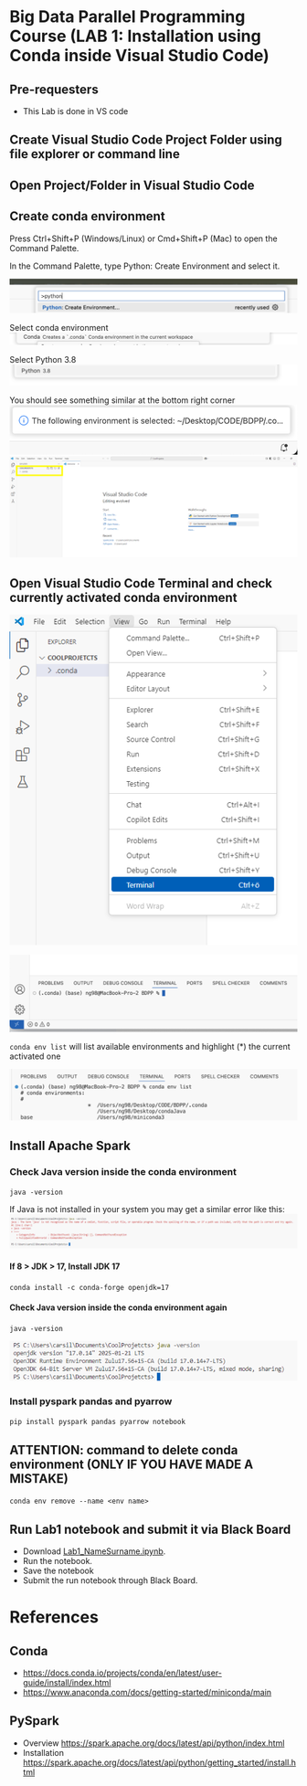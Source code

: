 # Big Data Parallel Programming Course (LAB 1: Installation using Conda inside Visual Studio Code)

## Pre-requesters
- This Lab is done in VS code

## Create Visual Studio Code Project Folder using file explorer or command line 

## Open Project/Folder in Visual Studio Code

## Create conda environment
Press Ctrl+Shift+P (Windows/Linux) or Cmd+Shift+P (Mac) to open the Command Palette.

In the Command Palette, type Python: Create Environment and select it.

![](Create_Env_1.png)

Select conda environment
![](Create_Env_2.png)

Select Python 3.8
![](Create_Env_3.png)

You should see something similar at the bottom right corner
![](Create_Env_4.png)
![Conda_Install_Success.png](Conda_Install_Success.png)

## Open Visual Studio Code Terminal and check currently activated conda environment
![Open_Terminal.png](Open_Terminal.png)

![](Check_Env_2.png)

`conda env list` will list available environments and highlight (*) the current activated one

![](Check_Env_3.png)

## Install Apache Spark
### Check Java version inside the conda environment
``java -version``

If Java is not installed in your system you may get a similar error like this:
![Java_Not_Found.png](Java_Not_Found.png)
#### If 8 > JDK > 17, Install JDK 17
``conda install -c conda-forge openjdk=17``
#### Check Java version inside the conda environment again
``java -version``

![Java_Install_Success.png](Java_Install_Success.png)
### Install pyspark pandas and pyarrow
``pip install pyspark pandas pyarrow notebook``

## ATTENTION: command to delete conda environment (ONLY IF YOU HAVE MADE A MISTAKE)
``conda env remove --name <env name>``

## Run Lab1 notebook and submit it via Black Board

- Download [Lab1_NameSurname.ipynb](Lab1_NameSurname.ipynb).
- Run the notebook. 
- Save the notebook
- Submit the run notebook through Black Board.

# References
## Conda 
- https://docs.conda.io/projects/conda/en/latest/user-guide/install/index.html
- https://www.anaconda.com/docs/getting-started/miniconda/main

## PySpark
- Overview https://spark.apache.org/docs/latest/api/python/index.html
- Installation https://spark.apache.org/docs/latest/api/python/getting_started/install.html